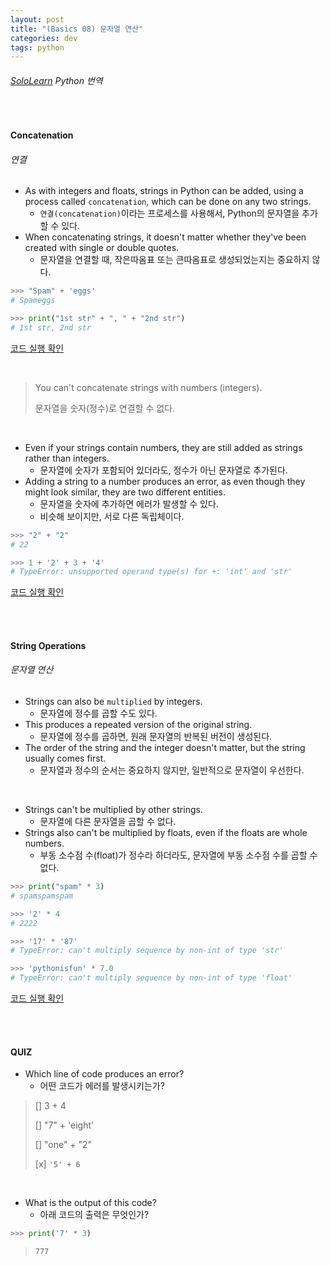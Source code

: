 ```yaml
---
layout: post
title: "(Basics 08) 문자열 연산"
categories: dev
tags: python
---
```


###### [SoloLearn](https://www.sololearn.com) Python 번역

<br>

#### Concatenation

###### 연결

- As with integers and floats, strings in Python can be added, using a process called `concatenation`, which can be done on any two strings.
  - `연결(concatenation)`이라는 프로세스를 사용해서, Python의 문자열을 추가할 수 있다.
- When concatenating strings, it doesn't matter whether they've been created with single or double quotes.
  - 문자열을 연결할 때, 작은따옴표 또는 큰따옴표로 생성되었는지는 중요하지 않다.

```python
>>> "Spam" + 'eggs'
# Spameggs

>>> print("1st str" + ", " + "2nd str")
# 1st str, 2nd str
```

[코드 실행 확인](https://code.sololearn.com/286/#py)

<br>

> You can't concatenate strings with numbers (integers).
>
> 문자열을 숫자(정수)로 연결할 수 없다.

<br>

- Even if your strings contain numbers, they are still added as strings rather than integers.
  - 문자열에 숫자가 포함되어 있더라도, 정수가 아닌 문자열로 추가된다.
- Adding a string to a number produces an error, as even though they might look similar, they are two different entities.
  - 문자열을 숫자에 추가하면 에러가 발생할 수 있다.
  - 비슷해 보이지만, 서로 다른 독립체이다.

```python
>>> "2" + "2"
# 22

>>> 1 + '2' + 3 + '4'
# TypeError: unsupported operand type(s) for +: 'int' and 'str'
```

[코드 실행 확인](https://code.sololearn.com/946/#py)

<br>

<br>

#### String Operations

###### 문자열 연산

- Strings can also be `multiplied` by integers.
  - 문자열에 정수를 곱할 수도 있다.
- This produces a repeated version of the original string.
  - 문자열에 정수를 곱하면, 원래 문자열의 반복된 버전이 생성된다.
- The order of the string and the integer doesn't matter, but the string usually comes first.
  - 문자열과 정수의 순서는 중요하지 않지만, 일반적으로 문자열이 우선한다.

<br>

- Strings can't be multiplied by other strings.
  - 문자열에 다른 문자열을 곱할 수 없다.
- Strings also can't be multiplied by floats, even if the floats are whole numbers.
  - 부동 소수점 수(float)가 정수라 하더라도, 문자열에 부동 소수점 수를 곱할 수 없다.

```python
>>> print("spam" * 3)
# spamspamspam

>>> '2' * 4
# 2222

>>> '17' * '87'
# TypeError: can't multiply sequence by non-int of type 'str'

>>> 'pythonisfun' * 7.0
# TypeError: can't multiply sequence by non-int of type 'float'
```

[코드 실행 확인](https://code.sololearn.com/287/#py)

<br>

<br>

#### QUIZ

- Which line of code produces an error?
  - 어떤 코드가 에러를 발생시키는가?

> [] 3 + 4
>
> [] "7" + 'eight'
>
> [] "one" + "2"
>
> [x] `'5' + 6`

<br>

- What is the output of this code?
  - 아래 코드의 출력은 무엇인가?

```python
>>> print('7' * 3)
```

> `777`

<br>

<br>